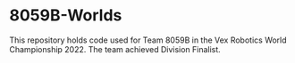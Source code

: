 # 8059B-Worlds

This repository holds code used for Team 8059B in the Vex Robotics World Championship 2022. The team achieved Division Finalist. 
